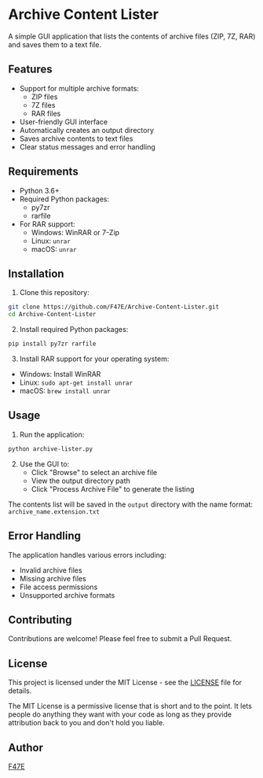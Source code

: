 # Archive Content Lister

A simple GUI application that lists the contents of archive files (ZIP, 7Z, RAR) and saves them to a text file.

## Features

- Support for multiple archive formats:
  - ZIP files
  - 7Z files
  - RAR files
- User-friendly GUI interface
- Automatically creates an output directory
- Saves archive contents to text files
- Clear status messages and error handling

## Requirements

- Python 3.6+
- Required Python packages:
  - py7zr
  - rarfile
- For RAR support:
  - Windows: WinRAR or 7-Zip
  - Linux: `unrar`
  - macOS: `unrar`

## Installation

1. Clone this repository:
```bash
git clone https://github.com/F47E/Archive-Content-Lister.git
cd Archive-Content-Lister
```

2. Install required Python packages:
```bash
pip install py7zr rarfile
```

3. Install RAR support for your operating system:
- Windows: Install WinRAR
- Linux: `sudo apt-get install unrar`
- macOS: `brew install unrar`

## Usage

1. Run the application:
```bash
python archive-lister.py
```

2. Use the GUI to:
   - Click "Browse" to select an archive file
   - View the output directory path
   - Click "Process Archive File" to generate the listing

The contents list will be saved in the `output` directory with the name format: `archive_name.extension.txt`

## Error Handling

The application handles various errors including:
- Invalid archive files
- Missing archive files
- File access permissions
- Unsupported archive formats

## Contributing

Contributions are welcome! Please feel free to submit a Pull Request.

## License

This project is licensed under the MIT License - see the [LICENSE](LICENSE) file for details.

The MIT License is a permissive license that is short and to the point. It lets people do anything they want with your code as long as they provide attribution back to you and don't hold you liable.

## Author

[F47E](https://github.com/F47E)
